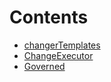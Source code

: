 # Contents

- [changerTemplates](/src/governance/changerTemplates)
- [ChangeExecutor](ChangeExecutor.sol/contract.ChangeExecutor.md)
- [Governed](Governed.sol/abstract.Governed.md)
